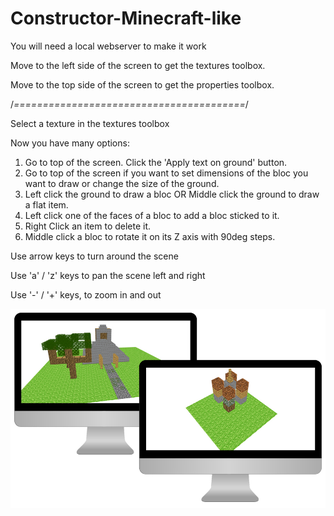 # Constructor-Minecraft-like

You will need a local webserver to make it work

Move to the left side of the screen to get the textures toolbox.

Move to the top side of the screen to get the properties toolbox.

/*========================================*/

Select a texture in the textures toolbox

Now you have many options:
1) Go to top of the screen. Click the 'Apply text on ground' button.
2) Go to top of the screen if you want to set dimensions of the bloc you want to draw or change the size of the ground.
3) Left click the ground to draw a bloc OR Middle click the ground to draw a flat item.
4) Left click one of the faces of a bloc to add a bloc sticked to it.
5) Right Click an item to delete it.
6) Middle click a bloc to rotate it on its Z axis with 90deg steps.

Use arrow keys to turn around the scene

Use 'a' / 'z' keys to pan the scene left and right

Use '-' / '+' keys, to zoom in and out

![alt text](https://github.com/AlexBelin/Constructor-Minecraft-like/blob/master/demos.jpg?raw=true)
